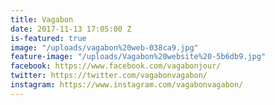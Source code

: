 ```yaml
---
title: Vagabon
date: 2017-11-13 17:05:00 Z
is-featured: true
image: "/uploads/vagabon%20web-038ca9.jpg"
feature-image: "/uploads/Vagabon%20website%20-5b6db9.jpg"
facebook: https://www.facebook.com/vagabonjour/
twitter: https://twitter.com/vagabonvagabon/
instagram: https://www.instagram.com/vagabonvagabon/
---
```


